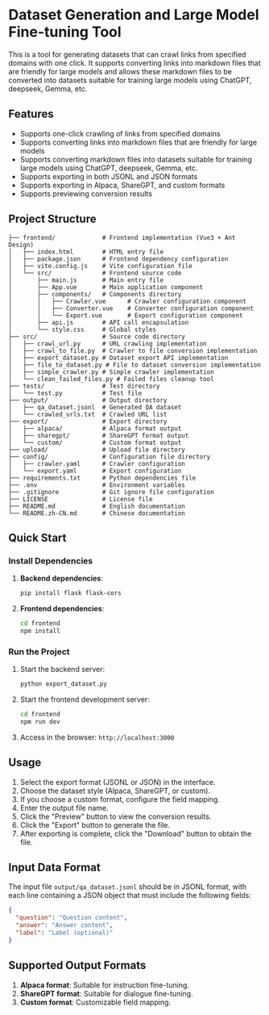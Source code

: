 # Dataset Generation and Large Model Fine-tuning Tool

This is a tool for generating datasets that can crawl links from specified domains with one click. It supports converting links into markdown files that are friendly for large models and allows these markdown files to be converted into datasets suitable for training large models using ChatGPT, deepseek, Gemma, etc.

## Features

- Supports one-click crawling of links from specified domains
- Supports converting links into markdown files that are friendly for large models
- Supports converting markdown files into datasets suitable for training large models using ChatGPT, deepseek, Gemma, etc.
- Supports exporting in both JSONL and JSON formats
- Supports exporting in Alpaca, ShareGPT, and custom formats
- Supports previewing conversion results

## Project Structure

```
├── frontend/             # Frontend implementation (Vue3 + Ant Design)
│   ├── index.html        # HTML entry file
│   ├── package.json      # Frontend dependency configuration
│   ├── vite.config.js    # Vite configuration file
│   └── src/              # Frontend source code
│       ├── main.js       # Main entry file
│       ├── App.vue       # Main application component
│       ├── components/   # Components directory
│       │   ├── Crawler.vue      # Crawler configuration component
│       │   ├── Converter.vue    # Converter configuration component
│       │   └── Export.vue       # Export configuration component
│       ├── api.js        # API call encapsulation
│       └── style.css     # Global styles
├── src/                  # Source code directory
│   ├── crawl_url.py      # URL crawling implementation
│   ├── crawl_to_file.py  # Crawler to file conversion implementation
│   ├── export_dataset.py # Dataset export API implementation
│   ├── file_to_dataset.py # File to dataset conversion implementation
│   ├── simple_crawler.py # Simple crawler implementation
│   └── clean_failed_files.py # Failed files cleanup tool
├── tests/                # Test directory
│   └── test.py           # Test file
├── output/               # Output directory
│   ├── qa_dataset.jsonl  # Generated QA dataset
│   └── crawled_urls.txt  # Crawled URL list
├── export/               # Export directory
│   ├── alpaca/           # Alpaca format output
│   ├── sharegpt/         # ShareGPT format output
│   └── custom/           # Custom format output
├── upload/               # Upload file directory
├── config/               # Configuration file directory
│   ├── crawler.yaml      # Crawler configuration
│   └── export.yaml       # Export configuration
├── requirements.txt      # Python dependencies file
├── .env                  # Environment variables
├── .gitignore            # Git ignore file configuration
├── LICENSE               # License file
├── README.md             # English documentation
└── README.zh-CN.md       # Chinese documentation
```
## Quick Start

### Install Dependencies

1. **Backend dependencies**:

   ```bash
   pip install flask flask-cors
   ```

2. **Frontend dependencies**:

   ```bash
   cd frontend
   npm install
   ```

### Run the Project

1. Start the backend server:

   ```bash
   python export_dataset.py
   ```

2. Start the frontend development server:

   ```bash
   cd frontend
   npm run dev
   ```

3. Access in the browser: `http://localhost:3000`

## Usage

1. Select the export format (JSONL or JSON) in the interface.
2. Choose the dataset style (Alpaca, ShareGPT, or custom).
3. If you choose a custom format, configure the field mapping.
4. Enter the output file name.
5. Click the "Preview" button to view the conversion results.
6. Click the "Export" button to generate the file.
7. After exporting is complete, click the "Download" button to obtain the file.

## Input Data Format

The input file `output/qa_dataset.jsonl` should be in JSONL format, with each line containing a JSON object that must include the following fields:

```json
{
  "question": "Question content",
  "answer": "Answer content",
  "label": "Label (optional)"
}
```

## Supported Output Formats

1. **Alpaca format**: Suitable for instruction fine-tuning.
2. **ShareGPT format**: Suitable for dialogue fine-tuning.
3. **Custom format**: Customizable field mapping.